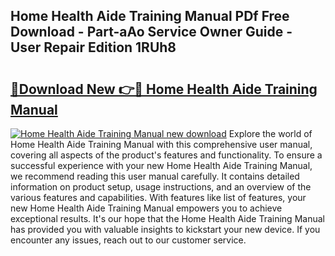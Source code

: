 ## Home Health Aide Training Manual PDf Free Download - Part-aAo Service Owner Guide - User Repair Edition 1RUh8

# <h2><a href="http://bc4130.oget.top/?id=Home+Health+Aide+Training+Manual">🔗Download New 👉🔴 Home Health Aide Training Manual</a></h2>

[![Home Health Aide Training Manual new download](https://i.imgur.com/5g1atiW.png)](http://bc4130.oget.top/?id=Home+Health+Aide+Training+Manual)
Explore the world of Home Health Aide Training Manual with this comprehensive user manual, covering all aspects of the product's features and functionality. To ensure a successful experience with your new Home Health Aide Training Manual, we recommend reading this user manual carefully. It contains detailed information on product setup, usage instructions, and an overview of the various features and capabilities. With features like list of features, your new Home Health Aide Training Manual empowers you to achieve exceptional results. It's our hope that the Home Health Aide Training Manual has provided you with valuable insights to kickstart your new device. If you encounter any issues, reach out to our customer service.
